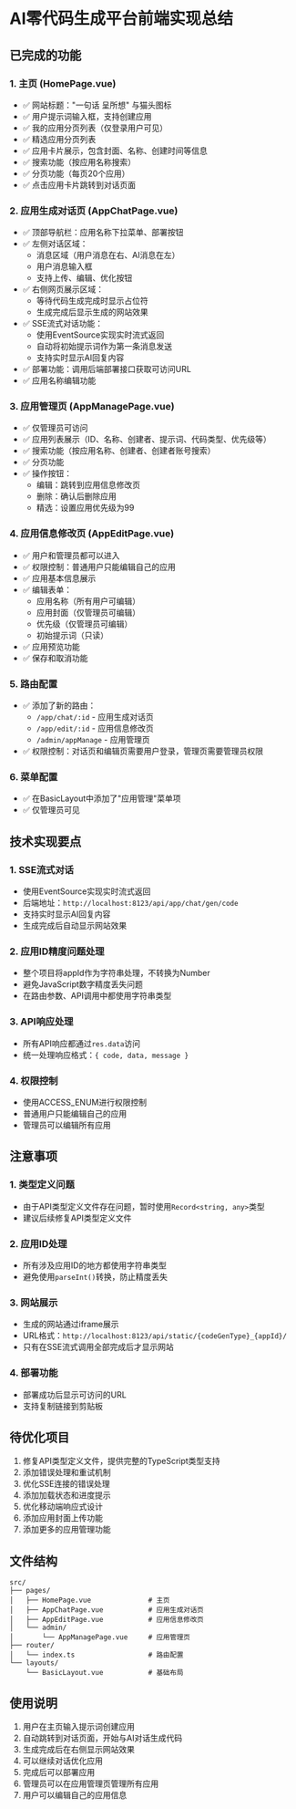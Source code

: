 # AI零代码生成平台前端实现总结

## 已完成的功能

### 1. 主页 (HomePage.vue)
- ✅ 网站标题："一句话 呈所想" 与猫头图标
- ✅ 用户提示词输入框，支持创建应用
- ✅ 我的应用分页列表（仅登录用户可见）
- ✅ 精选应用分页列表
- ✅ 应用卡片展示，包含封面、名称、创建时间等信息
- ✅ 搜索功能（按应用名称搜索）
- ✅ 分页功能（每页20个应用）
- ✅ 点击应用卡片跳转到对话页面

### 2. 应用生成对话页 (AppChatPage.vue)
- ✅ 顶部导航栏：应用名称下拉菜单、部署按钮
- ✅ 左侧对话区域：
  - 消息区域（用户消息在右、AI消息在左）
  - 用户消息输入框
  - 支持上传、编辑、优化按钮
- ✅ 右侧网页展示区域：
  - 等待代码生成完成时显示占位符
  - 生成完成后显示生成的网站效果
- ✅ SSE流式对话功能：
  - 使用EventSource实现实时流式返回
  - 自动将初始提示词作为第一条消息发送
  - 支持实时显示AI回复内容
- ✅ 部署功能：调用后端部署接口获取可访问URL
- ✅ 应用名称编辑功能

### 3. 应用管理页 (AppManagePage.vue)
- ✅ 仅管理员可访问
- ✅ 应用列表展示（ID、名称、创建者、提示词、代码类型、优先级等）
- ✅ 搜索功能（按应用名称、创建者、创建者账号搜索）
- ✅ 分页功能
- ✅ 操作按钮：
  - 编辑：跳转到应用信息修改页
  - 删除：确认后删除应用
  - 精选：设置应用优先级为99

### 4. 应用信息修改页 (AppEditPage.vue)
- ✅ 用户和管理员都可以进入
- ✅ 权限控制：普通用户只能编辑自己的应用
- ✅ 应用基本信息展示
- ✅ 编辑表单：
  - 应用名称（所有用户可编辑）
  - 应用封面（仅管理员可编辑）
  - 优先级（仅管理员可编辑）
  - 初始提示词（只读）
- ✅ 应用预览功能
- ✅ 保存和取消功能

### 5. 路由配置
- ✅ 添加了新的路由：
  - `/app/chat/:id` - 应用生成对话页
  - `/app/edit/:id` - 应用信息修改页
  - `/admin/appManage` - 应用管理页
- ✅ 权限控制：对话页和编辑页需要用户登录，管理页需要管理员权限

### 6. 菜单配置
- ✅ 在BasicLayout中添加了"应用管理"菜单项
- ✅ 仅管理员可见

## 技术实现要点

### 1. SSE流式对话
- 使用EventSource实现实时流式返回
- 后端地址：`http://localhost:8123/api/app/chat/gen/code`
- 支持实时显示AI回复内容
- 生成完成后自动显示网站效果

### 2. 应用ID精度问题处理
- 整个项目将appId作为字符串处理，不转换为Number
- 避免JavaScript数字精度丢失问题
- 在路由参数、API调用中都使用字符串类型

### 3. API响应处理
- 所有API响应都通过`res.data`访问
- 统一处理响应格式：`{ code, data, message }`

### 4. 权限控制
- 使用ACCESS_ENUM进行权限控制
- 普通用户只能编辑自己的应用
- 管理员可以编辑所有应用

## 注意事项

### 1. 类型定义问题
- 由于API类型定义文件存在问题，暂时使用`Record<string, any>`类型
- 建议后续修复API类型定义文件

### 2. 应用ID处理
- 所有涉及应用ID的地方都使用字符串类型
- 避免使用`parseInt()`转换，防止精度丢失

### 3. 网站展示
- 生成的网站通过iframe展示
- URL格式：`http://localhost:8123/api/static/{codeGenType}_{appId}/`
- 只有在SSE流式调用全部完成后才显示网站

### 4. 部署功能
- 部署成功后显示可访问的URL
- 支持复制链接到剪贴板

## 待优化项目

1. 修复API类型定义文件，提供完整的TypeScript类型支持
2. 添加错误处理和重试机制
3. 优化SSE连接的错误处理
4. 添加加载状态和进度提示
5. 优化移动端响应式设计
6. 添加应用封面上传功能
7. 添加更多的应用管理功能

## 文件结构

```
src/
├── pages/
│   ├── HomePage.vue              # 主页
│   ├── AppChatPage.vue           # 应用生成对话页
│   ├── AppEditPage.vue           # 应用信息修改页
│   └── admin/
│       └── AppManagePage.vue     # 应用管理页
├── router/
│   └── index.ts                  # 路由配置
└── layouts/
    └── BasicLayout.vue           # 基础布局
```

## 使用说明

1. 用户在主页输入提示词创建应用
2. 自动跳转到对话页面，开始与AI对话生成代码
3. 生成完成后在右侧显示网站效果
4. 可以继续对话优化应用
5. 完成后可以部署应用
6. 管理员可以在应用管理页管理所有应用
7. 用户可以编辑自己的应用信息
